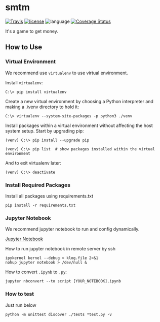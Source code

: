# smtm
[![Travis](https://travis-ci.org/msaltnet/smtm.svg?branch=master&style=flat-square&colorB=green)](https://travis-ci.org/msaltnet/smtm)
[![license](https://img.shields.io/github/license/msaltnet/smtm.svg?style=flat-square)](https://github.com/msaltnet/smtm/blob/master/LICENSE)
![language](https://img.shields.io/github/languages/top/msaltnet/smtm.svg?style=flat-square&colorB=green)
[![Coverage Status](https://coveralls.io/repos/github/msaltnet/smtm/badge.svg?branch=master)](https://coveralls.io/github/msaltnet/smtm?branch=master)

It's a game to get money.

## How to Use
### Virtual Environment
We recommend use `virtualenv` to use virtual environment.

Install `virtualenv`:
```
C:\> pip install virtualenv
```

Create a new virtual environment by choosing a Python interpreter and making a .\venv directory to hold it:
```
C:\> virtualenv --system-site-packages -p python3 ./venv

```

Install packages within a virtual environment without affecting the host system setup. Start by upgrading pip:
```
(venv) C:\> pip install --upgrade pip

(venv) C:\> pip list  # show packages installed within the virtual environment
```

And to exit virtualenv later:
```
(venv) C:\> deactivate
```

### Install Required Packages
Install all packages using requirements.txt

```
pip install -r requirements.txt
```

### Jupyter Notebook
We recommend jupyter notebook to run and config dynamically.

[Jupyter Notebook](https://jupyter.org/)

How to run jupyter notebook in remote server by ssh
```
ipykernel kernel --debug > klog.file 2>&1 
nohup jupyter notebook > /dev/null &
```

How to convert `.ipynb` to `.py`:
```
jupyter nbconvert --to script [YOUR_NOTEBOOK].ipynb
```

### How to test
Just run below

```
python -m unittest discover ./tests *test.py -v
```
